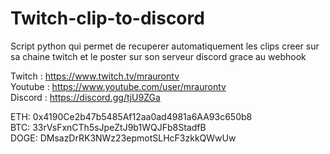 # Twitch-clip-to-discord

Script python qui permet de recuperer automatiquement les clips creer sur sa chaine twitch et le poster sur son serveur discord grace au webhook

Twitch : https://www.twitch.tv/mraurontv    
Youtube : https://www.youtube.com/user/mraurontv  
Discord : https://discord.gg/tjU9ZGa

ETH: 0x4190Ce2b47b5485Af12aa0ad4981a6AA93c650b8    
BTC: 33rVsFxnCTh5sJpeZtJ9b1WQJFb8StadfB    
DOGE: DMsazDrRK3NWz23epmotSLHcF3zkkQWwUw    

